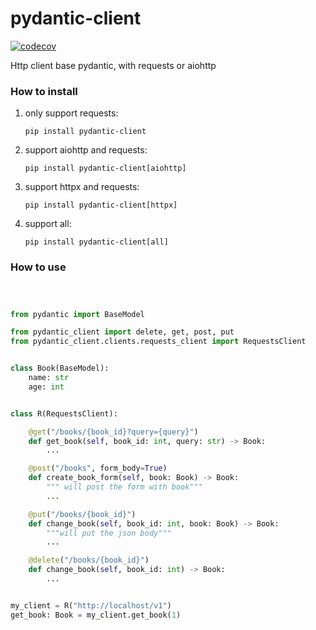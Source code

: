 # pydantic-client
[![codecov](https://codecov.io/gh/ponytailer/pydantic-client/branch/main/graph/badge.svg?token=CZX5V1YP22)](https://codecov.io/gh/ponytailer/pydantic-client)

Http client base pydantic, with requests or aiohttp

### How to install

1. only support requests:

   `pip install pydantic-client`
2. support aiohttp and requests:

   `pip install pydantic-client[aiohttp]`

3. support httpx and requests:

   `pip install pydantic-client[httpx]`

4. support all:

   `pip install pydantic-client[all]`

### How to use

```python



from pydantic import BaseModel

from pydantic_client import delete, get, post, put
from pydantic_client.clients.requests_client import RequestsClient


class Book(BaseModel):
    name: str
    age: int


class R(RequestsClient):

    @get("/books/{book_id}?query={query}")
    def get_book(self, book_id: int, query: str) -> Book:
        ...

    @post("/books", form_body=True)
    def create_book_form(self, book: Book) -> Book:
        """ will post the form with book"""
        ...

    @put("/books/{book_id}")
    def change_book(self, book_id: int, book: Book) -> Book:
        """will put the json body"""
        ...

    @delete("/books/{book_id}")
    def change_book(self, book_id: int) -> Book:
        ...


my_client = R("http://localhost/v1")
get_book: Book = my_client.get_book(1)
```

